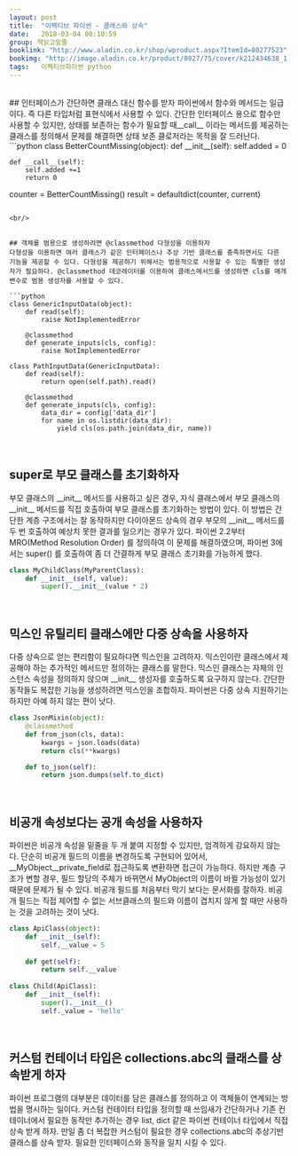 ```yaml
---
layout: post
title:  "이펙티브 파이썬 - 클래스와 상속"
date:   2018-03-04 00:10:59
group: 책읽고밑줄
booklink: "http://www.aladin.co.kr/shop/wproduct.aspx?ItemId=80277523"
bookimg: "http://image.aladin.co.kr/product/8027/75/cover/k212434638_1.jpg"
tags:   이펙티브파이썬 python
---
```



<br/>
## 인터페이스가 간단하면 클래스 대신 함수를 받자
파이썬에서 함수와 메서드는 일급이다. 즉 다른 타입처럼 표현식에서 사용할 수 있다. 간단한 인터페이스 용으로 함수만 사용할 수 있지만, 상태를 보존하는 함수가 필요할 때__call__ 이라는 메서드를 제공하는 클래스를 정의해서 문제를 해결하면 상태 보존 클로저라는 목적을 잘 드러난다. 
```python
class BetterCountMissing(object):
    def __init__(self):
        self.added = 0

    def __call__(self):
        self.added +=1
        return 0

counter = BetterCountMissing()
result = defaultdict(counter, current)

```

<br/>


## 객체를 범용으로 생성하려면 @classmethod 다형성을 이용하자
다형성을 이용하면 여러 클래스가 같은 인터페이스나 추상 기반 클래스를 충족하면서도 다른 기능을 제공할 수 있다. 다형성을 제공하기 위해서는 범용적으로 사용할 수 있는 특별한 생성자가 필요하다. @classmethod 데코레이터를 이용하여 클래스메서드를 생성하면 cls를 매개변수로 범용 생성자를 사용할 수 있다. 

```python
class GenericInputData(object):
    def read(self):
        raise NotImplementedError

    @classmethod
    def generate_inputs(cls, config):
        raise NotImplementedError

class PathInputData(GenericInputData):
    def read(self):
        return open(self.path).read()

    @classmethod
    def generate_inputs(cls, config):
        data_dir = config['data_dir']
        for name in os.listdir(data_dir):
            yield cls(os.path.join(data_dir, name))
```

<br/>

## super로 부모 클래스를 초기화하자
부모 클래스의 \_\_init\_\_ 메서드를 사용하고 싶은 경우, 자식 클래스에서 부모 클래스의 \_\_init\_\_ 메서드를 직접 호출하여 부모 클래스를 초기화하는 방법이 있다. 이 방법은 간단한 계층 구조에서는 잘 동작하지만 다이아몬드 상속의 경우 부모의 \_\_init\_\_ 메서드를 두 번 호출하여 예상치 못한 결과를 일으키는 경우가 있다. 파이썬 2.2부터 MRO(Method Resolution Order) 를 정의하여 이 문제를 해결하였으며, 파이썬 3에서는 super() 를 호출하여 좀 더 간결하게 부모 클래스 초기화를 가능하게 했다. 
```python
class MyChildClass(MyParentClass):
    def __init__(self, value):
        super().__init__(value * 2)

```

<br/>

## 믹스인 유틸리티 클래스에만 다중 상속을 사용하자
다중 상속으로 얻는 편리함이 필요하다면 믹스인을 고려하자. 믹스인이란 클래스에서 제공해야 하는 추가적인 메서드만 정의하는 클래스를 말한다. 믹스인 클래스는 자체의 인스턴스 속성을 정의하지 않으며 \_\_init\_\_ 생성자를 호출하도록 요구하지 않는다. 간단한 동작들도 복잡한 기능을 생성하려면 믹스인을 조합하자. 파이썬은 다중 상속 지원하기는 하지만 아예 하지 않는 편이 낫다. 
```python
class JsonMixin(object):
    @classmethod
    def from_json(cls, data):
        kwargs = json.loads(data)
        return cls(**kwargs)

    def to_json(self):
        return json.dumps(self.to_dict)

```

<br/>

## 비공개 속성보다는 공개 속성을 사용하자
파이썬은 비공개 속성을 밑줄을 두 개 붙여 지정할 수 있지만, 엄격하게 강요하지 않는다. 단순히 비공개 필드의 이름을 변경하도록 구현되어 있어서, \_\_MyObject\_\_private\_field로 접근하도록 변환하면 접근이 가능하다. 하지만 계층 구조가 변할 경우, 필드 할당의 주체가 바뀌면서  MyObject의 이름이 바뀔 가능성이 있기 때문에 문제가 될 수 있다. 비공개 필드를 처음부터 막기 보다는 문서화를 잘하자. 비공개 필드는 직접 제어할 수 없는 서브클래스의 필드와 이름이 겹치지 않게 할 때만 사용하는 것을 고려하는 것이 낫다. 
```python
class ApiClass(object):
    def __init__(self):
        self.__value = 5
        
    def get(self):
        return self.__value
    
class Child(ApiClass):
    def __init__(self):
        super().__init__()
        self._value = 'hello'
```


<br/>

## 커스텀 컨테이너 타입은 collections.abc의 클래스를 상속받게 하자
파이썬 프로그램의 대부분은 데이터를 담은 클래스를 정의하고 이 객체들이 연계되는 방법을 명시하는 일이다. 커스텀 컨테이터 타입을 정의할 때 쓰임새가 간단하거나 기존 컨테이너에서 필요한 동작만 추가하는 경우 list, dict 같은 파이썬 컨테이너 타입에서 직접 상속 받게 하자. 만일 좀 더 복잡한 커스텀이 필요한 경우 collections.abc의 추상기반 클래스를 상속 받자. 필요한 인터페이스와 동작을 일치 시킬 수 있다. 
 
<br />